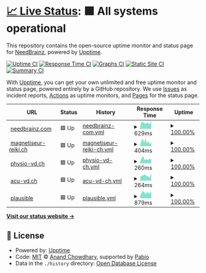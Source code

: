 # [📈 Live Status](https://up.needbrainz.com): <!--live status--> **🟩 All systems operational**

This repository contains the open-source uptime monitor and status page for [NeedBrainz](http://www.needbrainz.com), powered by [Upptime](https://github.com/upptime/upptime).

[![Uptime CI](https://github.com/needbrainz/websites-upptime/workflows/Uptime%20CI/badge.svg)](https://github.com/needbrainz/websites-upptime/actions?query=workflow%3A%22Uptime+CI%22)
[![Response Time CI](https://github.com/needbrainz/websites-upptime/workflows/Response%20Time%20CI/badge.svg)](https://github.com/needbrainz/websites-upptime/actions?query=workflow%3A%22Response+Time+CI%22)
[![Graphs CI](https://github.com/needbrainz/websites-upptime/workflows/Graphs%20CI/badge.svg)](https://github.com/needbrainz/websites-upptime/actions?query=workflow%3A%22Graphs+CI%22)
[![Static Site CI](https://github.com/needbrainz/websites-upptime/workflows/Static%20Site%20CI/badge.svg)](https://github.com/needbrainz/websites-upptime/actions?query=workflow%3A%22Static+Site+CI%22)
[![Summary CI](https://github.com/needbrainz/websites-upptime/workflows/Summary%20CI/badge.svg)](https://github.com/needbrainz/websites-upptime/actions?query=workflow%3A%22Summary+CI%22)

With [Upptime](https://upptime.js.org), you can get your own unlimited and free uptime monitor and status page, powered entirely by a GitHub repository. We use [Issues](https://github.com/needbrainz/websites-upptime/issues) as incident reports, [Actions](https://github.com/needbrainz/websites-upptime/actions) as uptime monitors, and [Pages](https://up.needbrainz.com) for the status page.

<!--start: status pages-->
<!-- This summary is generated by Upptime (https://github.com/upptime/upptime) -->
<!-- Do not edit this manually, your changes will be overwritten -->
<!-- prettier-ignore -->
| URL | Status | History | Response Time | Uptime |
| --- | ------ | ------- | ------------- | ------ |
| <img alt="" src="https://icons.duckduckgo.com/ip3/needbrainz.com.ico" height="13"> [needbrainz.com](https://needbrainz.com) | 🟩 Up | [needbrainz-com.yml](https://github.com/NeedBrainz/websites-upptime/commits/HEAD/history/needbrainz-com.yml) | <details><summary><img alt="Response time graph" src="./graphs/needbrainz-com/response-time-week.png" height="20"> 629ms</summary><br><a href="https://up.needbrainz.com/history/needbrainz-com"><img alt="Response time 629" src="https://img.shields.io/endpoint?url=https%3A%2F%2Fraw.githubusercontent.com%2FNeedBrainz%2Fwebsites-upptime%2FHEAD%2Fapi%2Fneedbrainz-com%2Fresponse-time.json"></a><br><a href="https://up.needbrainz.com/history/needbrainz-com"><img alt="24-hour response time 763" src="https://img.shields.io/endpoint?url=https%3A%2F%2Fraw.githubusercontent.com%2FNeedBrainz%2Fwebsites-upptime%2FHEAD%2Fapi%2Fneedbrainz-com%2Fresponse-time-day.json"></a><br><a href="https://up.needbrainz.com/history/needbrainz-com"><img alt="7-day response time 629" src="https://img.shields.io/endpoint?url=https%3A%2F%2Fraw.githubusercontent.com%2FNeedBrainz%2Fwebsites-upptime%2FHEAD%2Fapi%2Fneedbrainz-com%2Fresponse-time-week.json"></a><br><a href="https://up.needbrainz.com/history/needbrainz-com"><img alt="30-day response time 629" src="https://img.shields.io/endpoint?url=https%3A%2F%2Fraw.githubusercontent.com%2FNeedBrainz%2Fwebsites-upptime%2FHEAD%2Fapi%2Fneedbrainz-com%2Fresponse-time-month.json"></a><br><a href="https://up.needbrainz.com/history/needbrainz-com"><img alt="1-year response time 629" src="https://img.shields.io/endpoint?url=https%3A%2F%2Fraw.githubusercontent.com%2FNeedBrainz%2Fwebsites-upptime%2FHEAD%2Fapi%2Fneedbrainz-com%2Fresponse-time-year.json"></a></details> | <details><summary><a href="https://up.needbrainz.com/history/needbrainz-com">100.00%</a></summary><a href="https://up.needbrainz.com/history/needbrainz-com"><img alt="All-time uptime 100.00%" src="https://img.shields.io/endpoint?url=https%3A%2F%2Fraw.githubusercontent.com%2FNeedBrainz%2Fwebsites-upptime%2FHEAD%2Fapi%2Fneedbrainz-com%2Fuptime.json"></a><br><a href="https://up.needbrainz.com/history/needbrainz-com"><img alt="24-hour uptime 100.00%" src="https://img.shields.io/endpoint?url=https%3A%2F%2Fraw.githubusercontent.com%2FNeedBrainz%2Fwebsites-upptime%2FHEAD%2Fapi%2Fneedbrainz-com%2Fuptime-day.json"></a><br><a href="https://up.needbrainz.com/history/needbrainz-com"><img alt="7-day uptime 100.00%" src="https://img.shields.io/endpoint?url=https%3A%2F%2Fraw.githubusercontent.com%2FNeedBrainz%2Fwebsites-upptime%2FHEAD%2Fapi%2Fneedbrainz-com%2Fuptime-week.json"></a><br><a href="https://up.needbrainz.com/history/needbrainz-com"><img alt="30-day uptime 100.00%" src="https://img.shields.io/endpoint?url=https%3A%2F%2Fraw.githubusercontent.com%2FNeedBrainz%2Fwebsites-upptime%2FHEAD%2Fapi%2Fneedbrainz-com%2Fuptime-month.json"></a><br><a href="https://up.needbrainz.com/history/needbrainz-com"><img alt="1-year uptime 100.00%" src="https://img.shields.io/endpoint?url=https%3A%2F%2Fraw.githubusercontent.com%2FNeedBrainz%2Fwebsites-upptime%2FHEAD%2Fapi%2Fneedbrainz-com%2Fuptime-year.json"></a></details>
| <img alt="" src="https://icons.duckduckgo.com/ip3/www.magnetiseur-reiki.ch.ico" height="13"> [magnetiseur-reiki.ch](https://www.magnetiseur-reiki.ch) | 🟩 Up | [magnetiseur-reiki-ch.yml](https://github.com/NeedBrainz/websites-upptime/commits/HEAD/history/magnetiseur-reiki-ch.yml) | <details><summary><img alt="Response time graph" src="./graphs/magnetiseur-reiki-ch/response-time-week.png" height="20"> 404ms</summary><br><a href="https://up.needbrainz.com/history/magnetiseur-reiki-ch"><img alt="Response time 404" src="https://img.shields.io/endpoint?url=https%3A%2F%2Fraw.githubusercontent.com%2FNeedBrainz%2Fwebsites-upptime%2FHEAD%2Fapi%2Fmagnetiseur-reiki-ch%2Fresponse-time.json"></a><br><a href="https://up.needbrainz.com/history/magnetiseur-reiki-ch"><img alt="24-hour response time 347" src="https://img.shields.io/endpoint?url=https%3A%2F%2Fraw.githubusercontent.com%2FNeedBrainz%2Fwebsites-upptime%2FHEAD%2Fapi%2Fmagnetiseur-reiki-ch%2Fresponse-time-day.json"></a><br><a href="https://up.needbrainz.com/history/magnetiseur-reiki-ch"><img alt="7-day response time 404" src="https://img.shields.io/endpoint?url=https%3A%2F%2Fraw.githubusercontent.com%2FNeedBrainz%2Fwebsites-upptime%2FHEAD%2Fapi%2Fmagnetiseur-reiki-ch%2Fresponse-time-week.json"></a><br><a href="https://up.needbrainz.com/history/magnetiseur-reiki-ch"><img alt="30-day response time 404" src="https://img.shields.io/endpoint?url=https%3A%2F%2Fraw.githubusercontent.com%2FNeedBrainz%2Fwebsites-upptime%2FHEAD%2Fapi%2Fmagnetiseur-reiki-ch%2Fresponse-time-month.json"></a><br><a href="https://up.needbrainz.com/history/magnetiseur-reiki-ch"><img alt="1-year response time 404" src="https://img.shields.io/endpoint?url=https%3A%2F%2Fraw.githubusercontent.com%2FNeedBrainz%2Fwebsites-upptime%2FHEAD%2Fapi%2Fmagnetiseur-reiki-ch%2Fresponse-time-year.json"></a></details> | <details><summary><a href="https://up.needbrainz.com/history/magnetiseur-reiki-ch">100.00%</a></summary><a href="https://up.needbrainz.com/history/magnetiseur-reiki-ch"><img alt="All-time uptime 100.00%" src="https://img.shields.io/endpoint?url=https%3A%2F%2Fraw.githubusercontent.com%2FNeedBrainz%2Fwebsites-upptime%2FHEAD%2Fapi%2Fmagnetiseur-reiki-ch%2Fuptime.json"></a><br><a href="https://up.needbrainz.com/history/magnetiseur-reiki-ch"><img alt="24-hour uptime 100.00%" src="https://img.shields.io/endpoint?url=https%3A%2F%2Fraw.githubusercontent.com%2FNeedBrainz%2Fwebsites-upptime%2FHEAD%2Fapi%2Fmagnetiseur-reiki-ch%2Fuptime-day.json"></a><br><a href="https://up.needbrainz.com/history/magnetiseur-reiki-ch"><img alt="7-day uptime 100.00%" src="https://img.shields.io/endpoint?url=https%3A%2F%2Fraw.githubusercontent.com%2FNeedBrainz%2Fwebsites-upptime%2FHEAD%2Fapi%2Fmagnetiseur-reiki-ch%2Fuptime-week.json"></a><br><a href="https://up.needbrainz.com/history/magnetiseur-reiki-ch"><img alt="30-day uptime 100.00%" src="https://img.shields.io/endpoint?url=https%3A%2F%2Fraw.githubusercontent.com%2FNeedBrainz%2Fwebsites-upptime%2FHEAD%2Fapi%2Fmagnetiseur-reiki-ch%2Fuptime-month.json"></a><br><a href="https://up.needbrainz.com/history/magnetiseur-reiki-ch"><img alt="1-year uptime 100.00%" src="https://img.shields.io/endpoint?url=https%3A%2F%2Fraw.githubusercontent.com%2FNeedBrainz%2Fwebsites-upptime%2FHEAD%2Fapi%2Fmagnetiseur-reiki-ch%2Fuptime-year.json"></a></details>
| <img alt="" src="https://icons.duckduckgo.com/ip3/www.physio-vd.ch.ico" height="13"> [physio-vd.ch](https://www.physio-vd.ch) | 🟩 Up | [physio-vd-ch.yml](https://github.com/NeedBrainz/websites-upptime/commits/HEAD/history/physio-vd-ch.yml) | <details><summary><img alt="Response time graph" src="./graphs/physio-vd-ch/response-time-week.png" height="20"> 260ms</summary><br><a href="https://up.needbrainz.com/history/physio-vd-ch"><img alt="Response time 260" src="https://img.shields.io/endpoint?url=https%3A%2F%2Fraw.githubusercontent.com%2FNeedBrainz%2Fwebsites-upptime%2FHEAD%2Fapi%2Fphysio-vd-ch%2Fresponse-time.json"></a><br><a href="https://up.needbrainz.com/history/physio-vd-ch"><img alt="24-hour response time 241" src="https://img.shields.io/endpoint?url=https%3A%2F%2Fraw.githubusercontent.com%2FNeedBrainz%2Fwebsites-upptime%2FHEAD%2Fapi%2Fphysio-vd-ch%2Fresponse-time-day.json"></a><br><a href="https://up.needbrainz.com/history/physio-vd-ch"><img alt="7-day response time 260" src="https://img.shields.io/endpoint?url=https%3A%2F%2Fraw.githubusercontent.com%2FNeedBrainz%2Fwebsites-upptime%2FHEAD%2Fapi%2Fphysio-vd-ch%2Fresponse-time-week.json"></a><br><a href="https://up.needbrainz.com/history/physio-vd-ch"><img alt="30-day response time 260" src="https://img.shields.io/endpoint?url=https%3A%2F%2Fraw.githubusercontent.com%2FNeedBrainz%2Fwebsites-upptime%2FHEAD%2Fapi%2Fphysio-vd-ch%2Fresponse-time-month.json"></a><br><a href="https://up.needbrainz.com/history/physio-vd-ch"><img alt="1-year response time 260" src="https://img.shields.io/endpoint?url=https%3A%2F%2Fraw.githubusercontent.com%2FNeedBrainz%2Fwebsites-upptime%2FHEAD%2Fapi%2Fphysio-vd-ch%2Fresponse-time-year.json"></a></details> | <details><summary><a href="https://up.needbrainz.com/history/physio-vd-ch">100.00%</a></summary><a href="https://up.needbrainz.com/history/physio-vd-ch"><img alt="All-time uptime 100.00%" src="https://img.shields.io/endpoint?url=https%3A%2F%2Fraw.githubusercontent.com%2FNeedBrainz%2Fwebsites-upptime%2FHEAD%2Fapi%2Fphysio-vd-ch%2Fuptime.json"></a><br><a href="https://up.needbrainz.com/history/physio-vd-ch"><img alt="24-hour uptime 100.00%" src="https://img.shields.io/endpoint?url=https%3A%2F%2Fraw.githubusercontent.com%2FNeedBrainz%2Fwebsites-upptime%2FHEAD%2Fapi%2Fphysio-vd-ch%2Fuptime-day.json"></a><br><a href="https://up.needbrainz.com/history/physio-vd-ch"><img alt="7-day uptime 100.00%" src="https://img.shields.io/endpoint?url=https%3A%2F%2Fraw.githubusercontent.com%2FNeedBrainz%2Fwebsites-upptime%2FHEAD%2Fapi%2Fphysio-vd-ch%2Fuptime-week.json"></a><br><a href="https://up.needbrainz.com/history/physio-vd-ch"><img alt="30-day uptime 100.00%" src="https://img.shields.io/endpoint?url=https%3A%2F%2Fraw.githubusercontent.com%2FNeedBrainz%2Fwebsites-upptime%2FHEAD%2Fapi%2Fphysio-vd-ch%2Fuptime-month.json"></a><br><a href="https://up.needbrainz.com/history/physio-vd-ch"><img alt="1-year uptime 100.00%" src="https://img.shields.io/endpoint?url=https%3A%2F%2Fraw.githubusercontent.com%2FNeedBrainz%2Fwebsites-upptime%2FHEAD%2Fapi%2Fphysio-vd-ch%2Fuptime-year.json"></a></details>
| <img alt="" src="https://icons.duckduckgo.com/ip3/www.acu-vd.ch.ico" height="13"> [acu-vd.ch](https://www.acu-vd.ch) | 🟩 Up | [acu-vd-ch.yml](https://github.com/NeedBrainz/websites-upptime/commits/HEAD/history/acu-vd-ch.yml) | <details><summary><img alt="Response time graph" src="./graphs/acu-vd-ch/response-time-week.png" height="20"> 264ms</summary><br><a href="https://up.needbrainz.com/history/acu-vd-ch"><img alt="Response time 264" src="https://img.shields.io/endpoint?url=https%3A%2F%2Fraw.githubusercontent.com%2FNeedBrainz%2Fwebsites-upptime%2FHEAD%2Fapi%2Facu-vd-ch%2Fresponse-time.json"></a><br><a href="https://up.needbrainz.com/history/acu-vd-ch"><img alt="24-hour response time 394" src="https://img.shields.io/endpoint?url=https%3A%2F%2Fraw.githubusercontent.com%2FNeedBrainz%2Fwebsites-upptime%2FHEAD%2Fapi%2Facu-vd-ch%2Fresponse-time-day.json"></a><br><a href="https://up.needbrainz.com/history/acu-vd-ch"><img alt="7-day response time 264" src="https://img.shields.io/endpoint?url=https%3A%2F%2Fraw.githubusercontent.com%2FNeedBrainz%2Fwebsites-upptime%2FHEAD%2Fapi%2Facu-vd-ch%2Fresponse-time-week.json"></a><br><a href="https://up.needbrainz.com/history/acu-vd-ch"><img alt="30-day response time 264" src="https://img.shields.io/endpoint?url=https%3A%2F%2Fraw.githubusercontent.com%2FNeedBrainz%2Fwebsites-upptime%2FHEAD%2Fapi%2Facu-vd-ch%2Fresponse-time-month.json"></a><br><a href="https://up.needbrainz.com/history/acu-vd-ch"><img alt="1-year response time 264" src="https://img.shields.io/endpoint?url=https%3A%2F%2Fraw.githubusercontent.com%2FNeedBrainz%2Fwebsites-upptime%2FHEAD%2Fapi%2Facu-vd-ch%2Fresponse-time-year.json"></a></details> | <details><summary><a href="https://up.needbrainz.com/history/acu-vd-ch">100.00%</a></summary><a href="https://up.needbrainz.com/history/acu-vd-ch"><img alt="All-time uptime 100.00%" src="https://img.shields.io/endpoint?url=https%3A%2F%2Fraw.githubusercontent.com%2FNeedBrainz%2Fwebsites-upptime%2FHEAD%2Fapi%2Facu-vd-ch%2Fuptime.json"></a><br><a href="https://up.needbrainz.com/history/acu-vd-ch"><img alt="24-hour uptime 100.00%" src="https://img.shields.io/endpoint?url=https%3A%2F%2Fraw.githubusercontent.com%2FNeedBrainz%2Fwebsites-upptime%2FHEAD%2Fapi%2Facu-vd-ch%2Fuptime-day.json"></a><br><a href="https://up.needbrainz.com/history/acu-vd-ch"><img alt="7-day uptime 100.00%" src="https://img.shields.io/endpoint?url=https%3A%2F%2Fraw.githubusercontent.com%2FNeedBrainz%2Fwebsites-upptime%2FHEAD%2Fapi%2Facu-vd-ch%2Fuptime-week.json"></a><br><a href="https://up.needbrainz.com/history/acu-vd-ch"><img alt="30-day uptime 100.00%" src="https://img.shields.io/endpoint?url=https%3A%2F%2Fraw.githubusercontent.com%2FNeedBrainz%2Fwebsites-upptime%2FHEAD%2Fapi%2Facu-vd-ch%2Fuptime-month.json"></a><br><a href="https://up.needbrainz.com/history/acu-vd-ch"><img alt="1-year uptime 100.00%" src="https://img.shields.io/endpoint?url=https%3A%2F%2Fraw.githubusercontent.com%2FNeedBrainz%2Fwebsites-upptime%2FHEAD%2Fapi%2Facu-vd-ch%2Fuptime-year.json"></a></details>
| <img alt="" src="https://icons.duckduckgo.com/ip3/plausible.needbrainz.com.ico" height="13"> [plausible](https://plausible.needbrainz.com) | 🟩 Up | [plausible.yml](https://github.com/NeedBrainz/websites-upptime/commits/HEAD/history/plausible.yml) | <details><summary><img alt="Response time graph" src="./graphs/plausible/response-time-week.png" height="20"> 879ms</summary><br><a href="https://up.needbrainz.com/history/plausible"><img alt="Response time 879" src="https://img.shields.io/endpoint?url=https%3A%2F%2Fraw.githubusercontent.com%2FNeedBrainz%2Fwebsites-upptime%2FHEAD%2Fapi%2Fplausible%2Fresponse-time.json"></a><br><a href="https://up.needbrainz.com/history/plausible"><img alt="24-hour response time 1060" src="https://img.shields.io/endpoint?url=https%3A%2F%2Fraw.githubusercontent.com%2FNeedBrainz%2Fwebsites-upptime%2FHEAD%2Fapi%2Fplausible%2Fresponse-time-day.json"></a><br><a href="https://up.needbrainz.com/history/plausible"><img alt="7-day response time 879" src="https://img.shields.io/endpoint?url=https%3A%2F%2Fraw.githubusercontent.com%2FNeedBrainz%2Fwebsites-upptime%2FHEAD%2Fapi%2Fplausible%2Fresponse-time-week.json"></a><br><a href="https://up.needbrainz.com/history/plausible"><img alt="30-day response time 879" src="https://img.shields.io/endpoint?url=https%3A%2F%2Fraw.githubusercontent.com%2FNeedBrainz%2Fwebsites-upptime%2FHEAD%2Fapi%2Fplausible%2Fresponse-time-month.json"></a><br><a href="https://up.needbrainz.com/history/plausible"><img alt="1-year response time 879" src="https://img.shields.io/endpoint?url=https%3A%2F%2Fraw.githubusercontent.com%2FNeedBrainz%2Fwebsites-upptime%2FHEAD%2Fapi%2Fplausible%2Fresponse-time-year.json"></a></details> | <details><summary><a href="https://up.needbrainz.com/history/plausible">100.00%</a></summary><a href="https://up.needbrainz.com/history/plausible"><img alt="All-time uptime 100.00%" src="https://img.shields.io/endpoint?url=https%3A%2F%2Fraw.githubusercontent.com%2FNeedBrainz%2Fwebsites-upptime%2FHEAD%2Fapi%2Fplausible%2Fuptime.json"></a><br><a href="https://up.needbrainz.com/history/plausible"><img alt="24-hour uptime 100.00%" src="https://img.shields.io/endpoint?url=https%3A%2F%2Fraw.githubusercontent.com%2FNeedBrainz%2Fwebsites-upptime%2FHEAD%2Fapi%2Fplausible%2Fuptime-day.json"></a><br><a href="https://up.needbrainz.com/history/plausible"><img alt="7-day uptime 100.00%" src="https://img.shields.io/endpoint?url=https%3A%2F%2Fraw.githubusercontent.com%2FNeedBrainz%2Fwebsites-upptime%2FHEAD%2Fapi%2Fplausible%2Fuptime-week.json"></a><br><a href="https://up.needbrainz.com/history/plausible"><img alt="30-day uptime 100.00%" src="https://img.shields.io/endpoint?url=https%3A%2F%2Fraw.githubusercontent.com%2FNeedBrainz%2Fwebsites-upptime%2FHEAD%2Fapi%2Fplausible%2Fuptime-month.json"></a><br><a href="https://up.needbrainz.com/history/plausible"><img alt="1-year uptime 100.00%" src="https://img.shields.io/endpoint?url=https%3A%2F%2Fraw.githubusercontent.com%2FNeedBrainz%2Fwebsites-upptime%2FHEAD%2Fapi%2Fplausible%2Fuptime-year.json"></a></details>

<!--end: status pages-->

[**Visit our status website →**](https://up.needbrainz.com)

## 📄 License

- Powered by: [Upptime](https://github.com/upptime/upptime)
- Code: [MIT](./LICENSE) © [Anand Chowdhary](https://anandchowdhary.com), supported by [Pabio](https://pabio.com)
- Data in the `./history` directory: [Open Database License](https://opendatacommons.org/licenses/odbl/1-0/)
